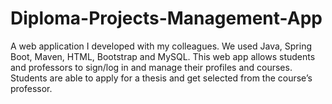 # Diploma-Projects-Management-App
A web application I developed with my colleagues.
We used Java, Spring Boot, Maven, HTML, Bootstrap and MySQL.
This web app allows students and professors to sign/log in and manage their profiles and courses. 
Students are able to apply for a thesis and get selected from the course’s professor.
